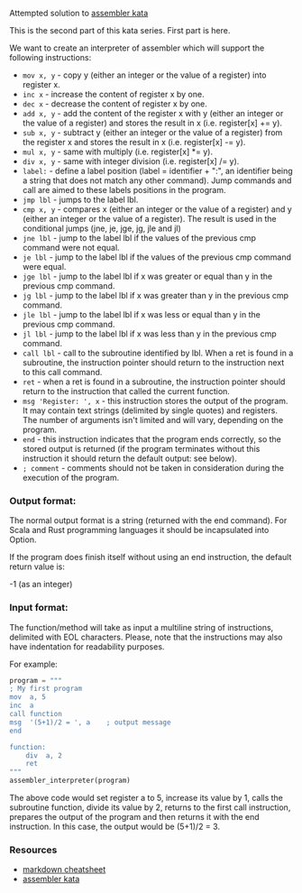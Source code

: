 Attempted solution to [assembler kata](https://www.codewars.com/kata/58e61f3d8ff24f774400002c/train/python)

This is the second part of this kata series. First part is here.

We want to create an interpreter of assembler which will support the following instructions:

 * `mov x, y` - copy y (either an integer or the value of a register) into register x.
 * `inc x` - increase the content of register x by one.
 * `dec x` - decrease the content of register x by one.
 * `add x, y` - add the content of the register x with y (either an integer or the value of a register) and stores the result in x (i.e. register[x] += y).
 * `sub x, y` - subtract y (either an integer or the value of a register) from the register x and stores the result in x (i.e. register[x] -= y).
 * `mul x, y` - same with multiply (i.e. register[x] *= y).
 * `div x, y` - same with integer division (i.e. register[x] /= y).
 * `label:` - define a label position (label = identifier + ":", an identifier being a string that does not match any other command). Jump commands and call are aimed to these labels positions in the program.
 * `jmp lbl` - jumps to the label lbl.
 * `cmp x, y` - compares x (either an integer or the value of a register) and y (either an integer or the value of a register). The result is used in the conditional jumps (jne, je, jge, jg, jle and jl)
 * `jne lbl` - jump to the label lbl if the values of the previous cmp command were not equal.
 * `je lbl` - jump to the label lbl if the values of the previous cmp command were equal.
 * `jge lbl` - jump to the label lbl if x was greater or equal than y in the previous cmp command.
 * `jg lbl` - jump to the label lbl if x was greater than y in the previous cmp command.
 * `jle lbl` - jump to the label lbl if x was less or equal than y in the previous cmp command.
 * `jl lbl` - jump to the label lbl if x was less than y in the previous cmp command.
 * `call lbl` - call to the subroutine identified by lbl. When a ret is found in a subroutine, the instruction pointer should return to the instruction next to this call command.
 * `ret` - when a ret is found in a subroutine, the instruction pointer should return to the instruction that called the current function.
 * `msg 'Register: ', x` - this instruction stores the output of the program. It may contain text strings (delimited by single quotes) and registers. The number of arguments isn't limited and will vary, depending on the program.
 * `end` - this instruction indicates that the program ends correctly, so the stored output is returned (if the program terminates without this instruction it should return the default output: see below).
 * `; comment` - comments should not be taken in consideration during the execution of the program.

### Output format:
The normal output format is a string (returned with the end command). For Scala and Rust programming languages it should be incapsulated into Option.

If the program does finish itself without using an end instruction, the default return value is:

-1 (as an integer)

### Input format:
The function/method will take as input a multiline string of instructions, delimited with EOL characters. Please, note that the instructions may also have indentation for readability purposes.

For example:
```python
program = """
; My first program
mov  a, 5
inc  a
call function
msg  '(5+1)/2 = ', a    ; output message
end

function:
    div  a, 2
    ret
"""
assembler_interpreter(program)
```
The above code would set register a to 5, increase its value by 1, calls the subroutine function, divide its value by 2, returns to the first call instruction, prepares the output of the program and then returns it with the end instruction. In this case, the output would be (5+1)/2 = 3.

### Resources 

 * [markdown cheatsheet](https://github.com/adam-p/markdown-here/wiki/Markdown-Cheatsheet)
 * [assembler kata](https://www.codewars.com/kata/58e61f3d8ff24f774400002c/train/python)
